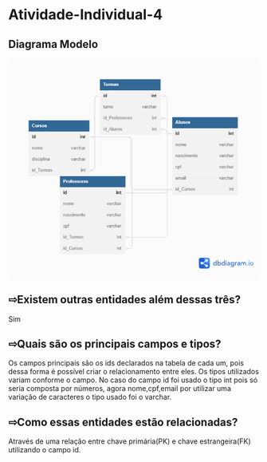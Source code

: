 # Atividade-Individual-4

## Diagrama Modelo
<img src="/src/imagem.png">

## ⇨Existem outras entidades além dessas três? 
Sim

## ⇨Quais são os principais campos e tipos?
Os campos principais são os ids declarados na tabela de cada um, pois dessa forma é possível criar o relacionamento entre eles. Os tipos utilizados variam conforme o campo. No caso do campo id foi usado o tipo int pois só seria composta por números, agora nome,cpf,email por utilizar uma variação de caracteres o tipo usado foi o varchar.

## ⇨Como essas entidades estão relacionadas?
Através de uma relação entre chave primária(PK) e chave estrangeira(FK) utilizando o campo id.
